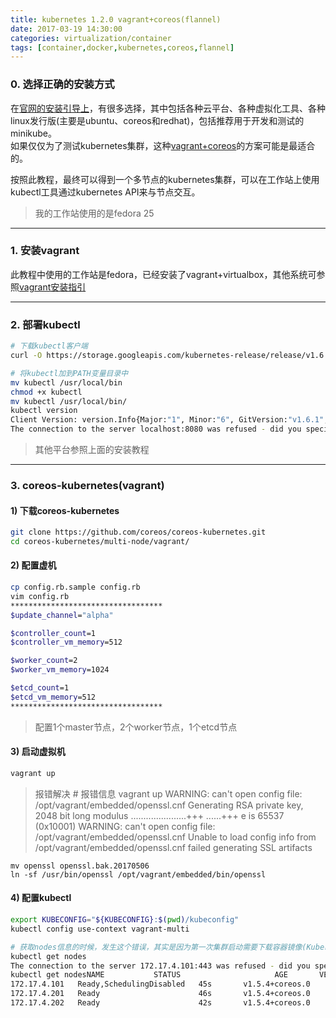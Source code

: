 ```yaml
---
title: kubernetes 1.2.0 vagrant+coreos(flannel)
date: 2017-03-19 14:30:00
categories: virtualization/container
tags: [container,docker,kubernetes,coreos,flannel]
---
```


### 0. 选择正确的安装方式
在[官网的安装引导上](https://kubernetes.io/docs/getting-started-guides/)，有很多选择，其中包括各种云平台、各种虚拟化工具、各种linux发行版(主要是ubuntu、coreos和redhat)，包括推荐用于开发和测试的minikube。  
如果仅仅为了测试kubernetes集群，这种[vagrant+coreos](https://coreos.com/kubernetes/docs/latest/kubernetes-on-vagrant.html)的方案可能是最适合的。

按照此教程，最终可以得到一个多节点的kubernetes集群，可以在工作站上使用kubectl工具通过kubernetes API来与节点交互。
> 我的工作站使用的是fedora 25

---

### 1. 安装vagrant
此教程中使用的工作站是fedora，已经安装了vagrant+virtualbox，其他系统可参照[vagrant安装指引](https://www.vagrantup.com/docs/installation/)

---

### 2. 部署kubectl
``` bash
# 下载kubectl客户端
curl -O https://storage.googleapis.com/kubernetes-release/release/v1.6.1/bin/linux/amd64/kubectl

# 将kubectl加到PATH变量目录中
mv kubectl /usr/local/bin
chmod +x kubectl
mv kubectl /usr/local/bin/
kubectl version
Client Version: version.Info{Major:"1", Minor:"6", GitVersion:"v1.6.1", GitCommit:"b0b7a323cc5a4a2019b2e9520c21c7830b7f708e", GitTreeState:"clean", BuildDate:"2017-04-03T20:44:38Z", GoVersion:"go1.7.5", Compiler:"gc", Platform:"linux/amd64"}
The connection to the server localhost:8080 was refused - did you specify the right host or port?
```
> 其他平台参照上面的安装教程

---

### 3. coreos-kubernetes(vagrant)
#### 1) 下载coreos-kubernetes
``` bash
git clone https://github.com/coreos/coreos-kubernetes.git
cd coreos-kubernetes/multi-node/vagrant/
```

#### 2) 配置虚机
``` bash
cp config.rb.sample config.rb
vim config.rb
**********************************
$update_channel="alpha"

$controller_count=1
$controller_vm_memory=512

$worker_count=2
$worker_vm_memory=1024

$etcd_count=1
$etcd_vm_memory=512
**********************************
```
> 配置1个master节点，2个worker节点，1个etcd节点

#### 3) 启动虚拟机
``` bash
vagrant up
```
> 报错解决
    # 报错信息
    vagrant up
    WARNING: can't open config file: /opt/vagrant/embedded/openssl.cnf
    Generating RSA private key, 2048 bit long modulus
    ......................+++
    ......+++
    e is 65537 (0x10001)
    WARNING: can't open config file: /opt/vagrant/embedded/openssl.cnf
    Unable to load config info from /opt/vagrant/embedded/openssl.cnf
    failed generating SSL artifacts
>
    mv openssl openssl.bak.20170506
    ln -sf /usr/bin/openssl /opt/vagrant/embedded/bin/openssl

#### 4) 配置kubectl
``` bash
export KUBECONFIG="${KUBECONFIG}:$(pwd)/kubeconfig"
kubectl config use-context vagrant-multi

# 获取nodes信息的时候，发生这个错误，其实是因为第一次集群启动需要下载容器镜像(Kubernetes, dns, heapster, etc)
kubectl get nodes
The connection to the server 172.17.4.101:443 was refused - did you specify the right host or port?
kubectl get nodesNAME           STATUS                     AGE       VERSION
172.17.4.101   Ready,SchedulingDisabled   45s       v1.5.4+coreos.0
172.17.4.201   Ready                      46s       v1.5.4+coreos.0
172.17.4.202   Ready                      42s       v1.5.4+coreos.0
```

